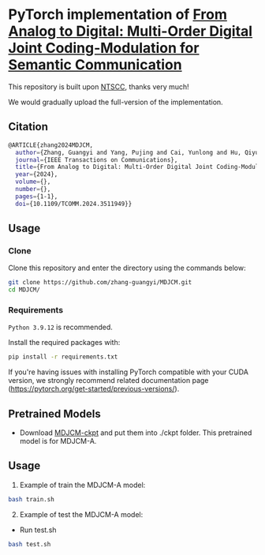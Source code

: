 # PyTorch implementation of [From Analog to Digital: Multi-Order Digital Joint Coding-Modulation for Semantic Communication](https://ieeexplore.ieee.org/abstract/document/10778620)

This repository is built upon [NTSCC](https://github.com/wsxtyrdd/NTSCC_JSAC22), thanks very much!

We would gradually upload the full-version of the implementation.

## Citation
``` bash
@ARTICLE{zhang2024MDJCM,
  author={Zhang, Guangyi and Yang, Pujing and Cai, Yunlong and Hu, Qiyu and Yu, Guanding},
  journal={IEEE Transactions on Communications}, 
  title={From Analog to Digital: Multi-Order Digital Joint Coding-Modulation for Semantic Communication}, 
  year={2024},
  volume={},
  number={},
  pages={1-1},
  doi={10.1109/TCOMM.2024.3511949}}
```


## Usage
### Clone
Clone this repository and enter the directory using the commands below:
```bash
git clone https://github.com/zhang-guangyi/MDJCM.git
cd MDJCM/
```

### Requirements
`Python 3.9.12` is recommended.

Install the required packages with:
```bash
pip install -r requirements.txt
```
If you're having issues with installing PyTorch compatible with your CUDA version, we strongly recommend related documentation page (https://pytorch.org/get-started/previous-versions/).

## Pretrained Models
- Download [MDJCM-ckpt](https://pan.baidu.com/s/1-xiEIH6eG2xnsOPDvlbo3Q?pwd=94yp) and put them into ./ckpt folder. This pretrained model is for MDJCM-A.

## Usage
1. Example of train the MDJCM-A model:
```bash
bash train.sh
```

2. Example of test the MDJCM-A model:
- Run test.sh
```bash
bash test.sh
``` 
